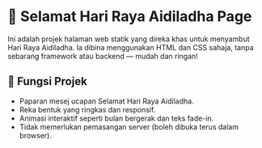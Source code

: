 # 🌙 Selamat Hari Raya Aidiladha Page

Ini adalah projek halaman web statik yang direka khas untuk menyambut Hari Raya Aidiladha. Ia dibina menggunakan HTML dan CSS sahaja, tanpa sebarang framework atau backend — mudah dan ringan!

## 🎉 Fungsi Projek

- Paparan mesej ucapan Selamat Hari Raya Aidiladha.
- Reka bentuk yang ringkas dan responsif.
- Animasi interaktif seperti bulan bergerak dan teks fade-in.
- Tidak memerlukan pemasangan server (boleh dibuka terus dalam browser).

